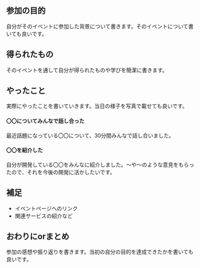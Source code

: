 ## 参加の目的
自分がそのイベントに参加した背景について書きます。そのイベントについて書いても良いです。

## 得られたもの
そのイベントを通して自分が得られたものや学びを簡潔に書きます。

## やったこと
実際にやったことを書いていきます。当日の様子を写真で載せても良いです。

#### 〇〇についてみんなで話し合った
最近話題になっている〇〇について、30分間みんなで話し合いました。

#### 〇〇を紹介した
自分が開発している〇〇をみんなに紹介しました。〜や〜のような意見をもらったので、それを今後の開発に活かしたいです。

## 補足
- イベントページへのリンク
- 関連サービスの紹介など

## おわりにorまとめ
参加の感想や振り返りを書きます。当初の自分の目的を達成できたかを書いても良いです。
